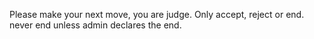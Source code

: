 Please make your next move, you are judge. Only accept, reject or end. never end unless admin declares the end.